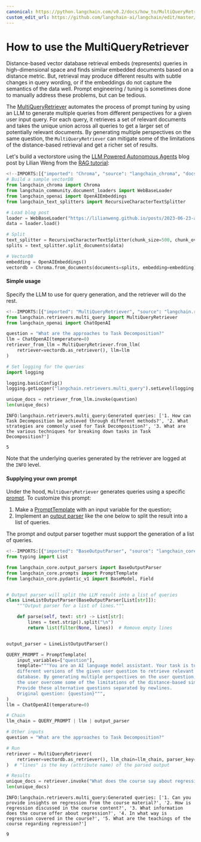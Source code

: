 ```yaml
---
canonical: https://python.langchain.com/v0.2/docs/how_to/MultiQueryRetriever/
custom_edit_url: https://github.com/langchain-ai/langchain/edit/master/docs/docs/how_to/MultiQueryRetriever.ipynb
---
```


# How to use the MultiQueryRetriever

Distance-based vector database retrieval embeds (represents) queries in high-dimensional space and finds similar embedded documents based on a distance metric. But, retrieval may produce different results with subtle changes in query wording, or if the embeddings do not capture the semantics of the data well. Prompt engineering / tuning is sometimes done to manually address these problems, but can be tedious.

The [MultiQueryRetriever](https://api.python.langchain.com/en/latest/retrievers/langchain.retrievers.multi_query.MultiQueryRetriever.html) automates the process of prompt tuning by using an LLM to generate multiple queries from different perspectives for a given user input query. For each query, it retrieves a set of relevant documents and takes the unique union across all queries to get a larger set of potentially relevant documents. By generating multiple perspectives on the same question, the `MultiQueryRetriever` can mitigate some of the limitations of the distance-based retrieval and get a richer set of results.

Let's build a vectorstore using the [LLM Powered Autonomous Agents](https://lilianweng.github.io/posts/2023-06-23-agent/) blog post by Lilian Weng from the [RAG tutorial](/docs/tutorials/rag):


```python
<!--IMPORTS:[{"imported": "Chroma", "source": "langchain_chroma", "docs": "https://api.python.langchain.com/en/latest/vectorstores/langchain_chroma.vectorstores.Chroma.html", "title": "How to use the MultiQueryRetriever"}, {"imported": "WebBaseLoader", "source": "langchain_community.document_loaders", "docs": "https://api.python.langchain.com/en/latest/document_loaders/langchain_community.document_loaders.web_base.WebBaseLoader.html", "title": "How to use the MultiQueryRetriever"}, {"imported": "OpenAIEmbeddings", "source": "langchain_openai", "docs": "https://api.python.langchain.com/en/latest/embeddings/langchain_openai.embeddings.base.OpenAIEmbeddings.html", "title": "How to use the MultiQueryRetriever"}, {"imported": "RecursiveCharacterTextSplitter", "source": "langchain_text_splitters", "docs": "https://api.python.langchain.com/en/latest/character/langchain_text_splitters.character.RecursiveCharacterTextSplitter.html", "title": "How to use the MultiQueryRetriever"}]-->
# Build a sample vectorDB
from langchain_chroma import Chroma
from langchain_community.document_loaders import WebBaseLoader
from langchain_openai import OpenAIEmbeddings
from langchain_text_splitters import RecursiveCharacterTextSplitter

# Load blog post
loader = WebBaseLoader("https://lilianweng.github.io/posts/2023-06-23-agent/")
data = loader.load()

# Split
text_splitter = RecursiveCharacterTextSplitter(chunk_size=500, chunk_overlap=0)
splits = text_splitter.split_documents(data)

# VectorDB
embedding = OpenAIEmbeddings()
vectordb = Chroma.from_documents(documents=splits, embedding=embedding)
```

#### Simple usage

Specify the LLM to use for query generation, and the retriever will do the rest.


```python
<!--IMPORTS:[{"imported": "MultiQueryRetriever", "source": "langchain.retrievers.multi_query", "docs": "https://api.python.langchain.com/en/latest/retrievers/langchain.retrievers.multi_query.MultiQueryRetriever.html", "title": "How to use the MultiQueryRetriever"}, {"imported": "ChatOpenAI", "source": "langchain_openai", "docs": "https://api.python.langchain.com/en/latest/chat_models/langchain_openai.chat_models.base.ChatOpenAI.html", "title": "How to use the MultiQueryRetriever"}]-->
from langchain.retrievers.multi_query import MultiQueryRetriever
from langchain_openai import ChatOpenAI

question = "What are the approaches to Task Decomposition?"
llm = ChatOpenAI(temperature=0)
retriever_from_llm = MultiQueryRetriever.from_llm(
    retriever=vectordb.as_retriever(), llm=llm
)
```


```python
# Set logging for the queries
import logging

logging.basicConfig()
logging.getLogger("langchain.retrievers.multi_query").setLevel(logging.INFO)
```


```python
unique_docs = retriever_from_llm.invoke(question)
len(unique_docs)
```
```output
INFO:langchain.retrievers.multi_query:Generated queries: ['1. How can Task Decomposition be achieved through different methods?', '2. What strategies are commonly used for Task Decomposition?', '3. What are the various techniques for breaking down tasks in Task Decomposition?']
```


```output
5
```


Note that the underlying queries generated by the retriever are logged at the `INFO` level.

#### Supplying your own prompt

Under the hood, `MultiQueryRetriever` generates queries using a specific [prompt](https://api.python.langchain.com/en/latest/_modules/langchain/retrievers/multi_query.html#MultiQueryRetriever). To customize this prompt:

1. Make a [PromptTemplate](https://api.python.langchain.com/en/latest/prompts/langchain_core.prompts.prompt.PromptTemplate.html) with an input variable for the question;
2. Implement an [output parser](/docs/concepts#output-parsers) like the one below to split the result into a list of queries.

The prompt and output parser together must support the generation of a list of queries.


```python
<!--IMPORTS:[{"imported": "BaseOutputParser", "source": "langchain_core.output_parsers", "docs": "https://api.python.langchain.com/en/latest/output_parsers/langchain_core.output_parsers.base.BaseOutputParser.html", "title": "How to use the MultiQueryRetriever"}, {"imported": "PromptTemplate", "source": "langchain_core.prompts", "docs": "https://api.python.langchain.com/en/latest/prompts/langchain_core.prompts.prompt.PromptTemplate.html", "title": "How to use the MultiQueryRetriever"}]-->
from typing import List

from langchain_core.output_parsers import BaseOutputParser
from langchain_core.prompts import PromptTemplate
from langchain_core.pydantic_v1 import BaseModel, Field


# Output parser will split the LLM result into a list of queries
class LineListOutputParser(BaseOutputParser[List[str]]):
    """Output parser for a list of lines."""

    def parse(self, text: str) -> List[str]:
        lines = text.strip().split("\n")
        return list(filter(None, lines))  # Remove empty lines


output_parser = LineListOutputParser()

QUERY_PROMPT = PromptTemplate(
    input_variables=["question"],
    template="""You are an AI language model assistant. Your task is to generate five 
    different versions of the given user question to retrieve relevant documents from a vector 
    database. By generating multiple perspectives on the user question, your goal is to help
    the user overcome some of the limitations of the distance-based similarity search. 
    Provide these alternative questions separated by newlines.
    Original question: {question}""",
)
llm = ChatOpenAI(temperature=0)

# Chain
llm_chain = QUERY_PROMPT | llm | output_parser

# Other inputs
question = "What are the approaches to Task Decomposition?"
```


```python
# Run
retriever = MultiQueryRetriever(
    retriever=vectordb.as_retriever(), llm_chain=llm_chain, parser_key="lines"
)  # "lines" is the key (attribute name) of the parsed output

# Results
unique_docs = retriever.invoke("What does the course say about regression?")
len(unique_docs)
```
```output
INFO:langchain.retrievers.multi_query:Generated queries: ['1. Can you provide insights on regression from the course material?', '2. How is regression discussed in the course content?', '3. What information does the course offer about regression?', '4. In what way is regression covered in the course?', '5. What are the teachings of the course regarding regression?']
```


```output
9
```